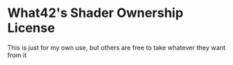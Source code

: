 # What42's Shader Ownership License

This is just for my own use, but others are free to take whatever they want from it
